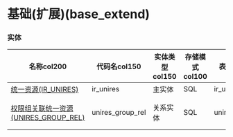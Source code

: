 # 基础(扩展)(base_extend) <!-- {docsify-ignore-all} -->



### 实体

|    名称col200   | 代码名col150      |  实体类型col150   | 存储模式col100 | 表名称col200   |    联合主键col100   |  主状态col100   |  权限控制col150  |  启用审计col100    |  备注col500  |
| --------  |------------| -----   |  --------|  --------|  --------|    -------- | -------- | -------- |-------- |
|[统一资源(IR_UNIRES)](module/base_extend/ir_unires)|ir_unires|主实体|SQL|ir_unires|否|否|自控制|否||
|[权限组关联统一资源(UNIRES_GROUP_REL)](module/base_extend/unires_group_rel)|unires_group_rel|关系实体|SQL|unires_group_rel|是|否|附属主实体控制|否||

